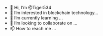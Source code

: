 - 👋 Hi, I’m @Tiger534
- 👀 I’m interested in blockchain technology...
- 🌱 I’m currently learning ...
- 💞️ I’m looking to collaborate on ...
- 📫 How to reach me ...

<!---
Tiger534/Tiger534 is a ✨ special ✨ repository because its `README.md` (this file) appears on your GitHub profile.
You can click the Preview link to take a look at your changes.
--->
